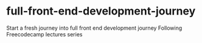 # full-front-end-development-journey
Start a fresh journey into full front end development journey
Following Freecodecamp lectures series
